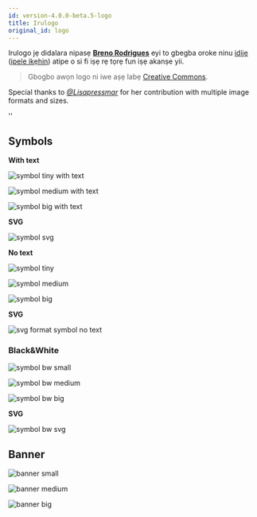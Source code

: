 ```yaml
---
id: version-4.0.0-beta.5-logo
title: Irulogo
original_id: logo
---
```


Irulogo jẹ didalara nipasẹ **[Breno Rodrigues](https://github.com/rodriguesbreno)** eyi to gbegba oroke ninu [idije](https://github.com/verdaccio/verdaccio/issues/237) ([ipele ikẹhin](https://github.com/verdaccio/verdaccio/issues/328)) atipe o si fi iṣẹ rẹ tọrẹ fun iṣẹ akanṣe yii.

> Gbogbo awọn logo ni iwe aṣẹ labẹ [Creative Commons](https://github.com/verdaccio/verdaccio/blob/master/LICENSE-docs).

Special thanks to *[@Lisapressmar](https://github.com/Lisapressmar)* for her contribution with multiple image formats and sizes.

<div id="codefund">''</div>

## Symbols

**With text**

![symbol tiny with text](assets/logo/symbol/png/logo-small-header-bottom.png)

![symbol medium with text](assets/logo/symbol/png/logo-small-header-bottom@2x.png)

![symbol big with text](assets/logo/symbol/png/logo-small-header-bottom@3x.png)

**SVG**

![symbol svg](assets/logo/symbol/svg/logo-small-header-bottom.svg)

**No text**

![symbol tiny](assets/logo/symbol/png/verdaccio-tiny.png)

![symbol medium](assets/logo/symbol/png/verdaccio-tiny@2x.png)

![symbol big](assets/logo/symbol/png/verdaccio-tiny@3x.png)

**SVG**

![svg format symbol no text](assets/logo/symbol/svg/verdaccio-tiny.svg)

### Black&White

![symbol bw small](assets/logo/symbol/png/verdaccio-blackwhite.png)

![symbol bw medium](assets/logo/symbol/png/verdaccio-blackwhite@2x.png)

![symbol bw big](assets/logo/symbol/png/verdaccio-blackwhite@3x.png)

**SVG**

![symbol bw svg](assets/logo/symbol/svg/verdaccio-blackwhite.svg)

## Banner

![banner small](assets/logo/banner/png/verdaccio-banner.png)

![banner medium](assets/logo/banner/png/verdaccio-banner@2x.png)

![banner big](assets/logo/banner/png/verdaccio-banner@3x.png)